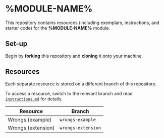 # %MODULE-NAME%

This repository contains resources (including exemplars, instructions, and starter code) for the **%MODULE-NAME%** module.

## Set-up

Begin by **forking** this repository and **cloning** it onto your machine.

## Resources

Each separate resource is stored on a different branch of this repository.

To access a resource, switch to the relevant branch and read [`instructions.md`](./instructions.md) for details.

| Resource | Branch |
| --- | --- |
| Wrongs (example) | `wrongs-example` |
| Wrongs (extension) | `wrongs-extension` |
